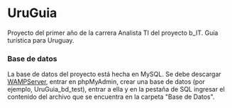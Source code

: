 # UruGuia
Proyecto del primer año de la carrera Analista TI del proyecto b_IT. Guía turística para Uruguay.

### Base de datos
La base de datos del proyecto está hecha en MySQL. Se debe descargar [WAMPServer](http://www.wampserver.es/#home), entrar en phpMyAdmin, crear una base de datos (por ejemplo, UruGuia_bd_test), entrar a ella y en la pestaña de SQL ingresar el contenido del archivo que se encuentra en la carpeta "Base de Datos".
